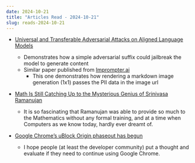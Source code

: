 ```yaml
---
date: 2024-10-21
title: "Articles Read - 2024-10-21"
slug: reads-2024-10-21
---
```




* [Universal and Transferable Adversarial Attacks on Aligned Language Models][1]
  * Demonstrates how a simple adversarial suffix could jailbreak the model to generate content
  * Similar paper published from [Imprompter.ai][2]
    * This one demonstrates how rendering a markdown image generation (1x1) passes the PII data in the image url

* [Math Is Still Catching Up to the Mysterious Genius of Srinivasa Ramanujan][3]
  * It is so fascinating that Ramanujan was able to provide so much to the Mathematics without any formal training, and at a time when Computers as we know today, hardly ever dreamt of.

* [Google Chrome’s uBlock Origin phaseout has begun][4]
  * I hope people (at least the developer community) put a thought and evaluate if they need to continue using Google Chrome.



  [1]: https://llm-attacks.org/index.html#
  [2]: https://imprompter.ai/
  [3]: https://www.quantamagazine.org/srinivasa-ramanujan-was-a-genius-math-is-still-catching-up-20241021/
  [4]: https://www.theverge.com/2024/10/15/24270981/google-chrome-ublock-origin-phaseout-manifest-v3-ad-blocker

